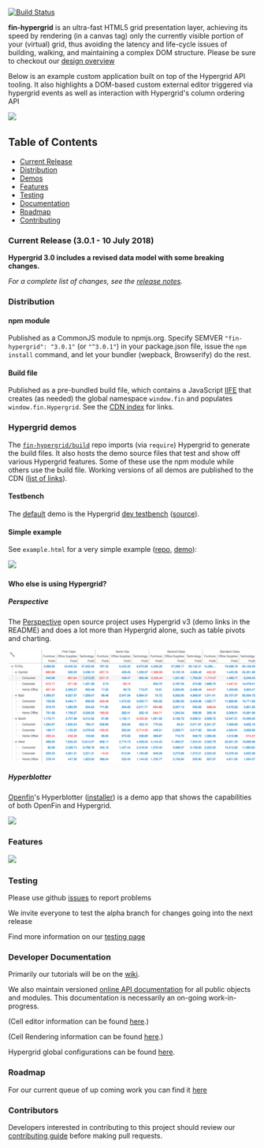 [![Build Status](https://travis-ci.org/openfin/fin-hypergrid.svg?branch=develop)](https://travis-ci.org/openfin/fin-hypergrid)

**fin-hypergrid** is an ultra-fast HTML5 grid presentation layer, achieving its speed by rendering (in a canvas tag) only the currently visible portion of your (virtual) grid, thus avoiding the latency and life-cycle issues of building, walking, and maintaining a complex DOM structure. Please be sure to checkout our [design overview](OVERVIEW.md)

Below is an example custom application built on top of the Hypergrid API tooling.
It also highlights a DOM-based custom external editor triggered via hypergrid events as well as interaction with Hypergrid's column ordering API

<img src="images/README/gridshot04.gif">

## Table of Contents
* [Current Release](#current-release-301---10-july-2018)
* [Distribution](#distribution)
* [Demos](#demos)
* [Features](#features)
* [Testing](#testing)
* [Documentation](#developer-documentation)
* [Roadmap](#roadmap)
* [Contributing](#contributors)

### Current Release (3.0.1 - 10 July 2018)

**Hypergrid 3.0 includes a revised data model with some breaking changes.**

_For a complete list of changes, see the [release notes](https://github.com/fin-hypergrid/core/releases)._

### Distribution

#### npm module
Published as a CommonJS module to npmjs.org. Specify SEMVER `"fin-hypergrid": "3.0.1"` (or `"^3.0.1"`) in your package.json file, issue the `npm install` command, and let your bundler (wepback, Browserify) do the rest.

#### Build file
Published as a pre-bundled build file, which contains a JavaScript [IIFE](https://en.wikipedia.org/wiki/Immediately-invoked_function_expression) that creates (as needed) the global namespace `window.fin` and populates `window.fin.Hypergrid`. See the [CDN index](https://fin-hypergrid.github.io#index) for links.

### Hypergrid demos

The [`fin-hypergrid/build`](https://github.com/fin-hypergrid/build) repo imports (via `require`) Hypergrid to generate the build files. It also hosts the demo source files that test and show off various Hypergrid features. Some of these use the npm module while others use the build file. Working versions of all demos are published to the CDN ([list of links](https://fin-hypergrid.github.io#demos)).

#### Testbench

The [default](https://fin-hypergrid.github.io/core) demo is the Hypergrid [dev testbench](https://fin-hypergrid.github.io/core/demo/index.html) ([source](https://github.com/fin-hypergrid/build/tree/master/testbench)).

#### Simple example

See `example.html` for a very simple example ([repo](https://github.com/fin-hypergrid/build/blob/master/demo/example.html), [demo](https://fin-hypergrid.github.io/core/demo/example.html)):

![](images/README/simple.png)

#### Who else is using Hypergrid?

##### Perspective

The [Perspective](https://github.com/jpmorganchase/perspective) open source project uses Hypergrid v3 (demo links in the README) and does a lot more than Hypergrid alone, such as table pivots and charting.

![](images/README/perspective.png)

##### Hyperblotter

[Openfin](http://openfin.co)'s Hyperblotter ([installer](https://dl.openfin.co/services/download?fileName=Hyperblotter&config=http://cdn.openfin.co/demos/hyperblotter/app.json)) is a demo app that shows the capabilities of both OpenFin and Hypergrid.

![](images/README/Hyperblotter%20Tabled%20Reduced%20Rows.png)

### Features

![](images/README/Hypergrid%20Features.png)

### Testing

Please use github [issues](https://github.com/fin-hypergrid/core/issues) to report problems

We invite everyone to test the alpha branch for changes going into the next release

Find more information on our [testing page](TESTING.md)

### Developer Documentation

Primarily our tutorials will be on the [wiki](https://github.com/fin-hypergrid/core/wiki).

We also maintain versioned [online API documentation](https://fin-hypergrid.github.io/core/2.1.15/doc/Hypergrid.html) for all public objects and modules. This documentation is necessarily an on-going work-in-progress.

(Cell editor information can be found [here](https://github.com/fin-hypergrid/core/wiki/Cell-Editors).)

(Cell Rendering information can be found [here](https://github.com/fin-hypergrid/core/wiki/Cell-Renderers).)

Hypergrid global configurations can be found [here](https://fin-hypergrid.github.io/core/2.1.15/doc/module-defaults.html).

### Roadmap

For our current queue of up coming work you can find it [here](ROADMAP.md)

### Contributors

Developers interested in contributing to this project should review our [contributing guide](CONTRIBUTING.md) before making pull requests.
